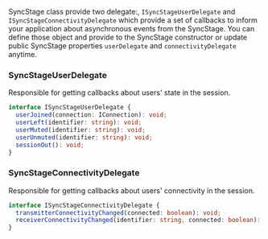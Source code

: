 SyncStage class provide two delegate:, `ISyncStageUserDelegate` and `ISyncStageConnectivityDelegate` which provide a set of callbacks to inform your application about asynchronous events from the SyncStage. You can define those object and provide to the SyncStage constructor or update public SyncStage properties `userDelegate` and `connectivityDelegate` anytime.

### SyncStageUserDelegate
Responsible for getting callbacks about users' state in the session.

```typescript
interface ISyncStageUserDelegate {
  userJoined(connection: IConnection): void;
  userLeft(identifier: string): void;
  userMuted(identifier: string): void;
  userUnmuted(identifier: string): void;
  sessionOut(): void;
}

```

### SyncStageConnectivityDelegate
Responsible for getting callbacks about users' connectivity in the session.

```typescript
interface ISyncStageConnectivityDelegate {
  transmitterConnectivityChanged(connected: boolean): void;
  receiverConnectivityChanged(identifier: string, connected: boolean): void;
}
```
